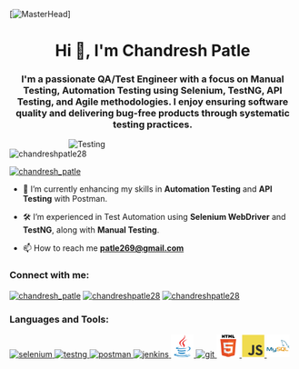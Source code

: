 [![MasterHead](https://camo.githubusercontent.com/70c3e1ca2d72947a868b0d971f59018bb137d11e9880c3e7b9eea0828257cf70/68747470733a2f2f7777772e74656368757a2e636f6d2f626c6f672f77702d636f6e74656e742f75706c6f6164732f323031382f30382f486f772d746f2d686972652d7765622d646576656c6f706572732d66726f6d2d496e6469612e676966)]
<h1 align="center">Hi 👋, I'm Chandresh Patle</h1>
<h3 align="center">I'm a passionate QA/Test Engineer with a focus on Manual Testing, Automation Testing using Selenium, TestNG, API Testing, and Agile methodologies. I enjoy ensuring software quality and delivering bug-free products through systematic testing practices.</h3>
<img align="right" alt="Testing" width="400" src="https://d3ansictanv2wj.cloudfront.net/NEX/51f80c2e-b078-11e8-a9a5-9bfb351a1b1c/selenium-suits-project.gif">

<p align="left"> <img src="https://komarev.com/ghpvc/?username=chandreshpatle28&label=Profile%20views&color=0e75b6&style=flat" alt="chandreshpatle28" /> </p>

<p align="left"> <a href="https://twitter.com/chandresh_patle" target="blank"><img src="https://img.shields.io/twitter/follow/chandresh_patle?logo=twitter&style=for-the-badge" alt="chandresh_patle" /></a> </p>

- 🌱 I’m currently enhancing my skills in **Automation Testing** and **API Testing** with Postman.

- 🛠 I’m experienced in Test Automation using **Selenium WebDriver** and **TestNG**, along with **Manual Testing**.

- 📫 How to reach me **patle269@gmail.com**

<h3 align="left">Connect with me:</h3>
<p align="left">
<a href="https://twitter.com/chandresh_patle" target="blank"><img align="center" src="https://raw.githubusercontent.com/rahuldkjain/github-profile-readme-generator/master/src/images/icons/Social/twitter.svg" alt="chandresh_patle" height="30" width="40" /></a>
<a href="https://linkedin.com/in/chandreshpatle28" target="blank"><img align="center" src="https://raw.githubusercontent.com/rahuldkjain/github-profile-readme-generator/master/src/images/icons/Social/linked-in-alt.svg" alt="chandreshpatle28" height="30" width="40" /></a>
<a href="https://instagram.com/chandreshpatle28" target="blank"><img align="center" src="https://raw.githubusercontent.com/rahuldkjain/github-profile-readme-generator/master/src/images/icons/Social/instagram.svg" alt="chandreshpatle28" height="30" width="40" /></a>
</p>

<h3 align="left">Languages and Tools:</h3>
<p align="left"> 
<a href="https://www.selenium.dev/" target="_blank" rel="noreferrer"> <img src="https://www.vectorlogo.zone/logos/selenium/selenium-icon.svg" alt="selenium" width="40" height="40"/> </a>
<a href="https://testng.org/doc/" target="_blank" rel="noreferrer"> <img src="https://upload.wikimedia.org/wikipedia/commons/8/8e/TestNG_logo.png" alt="testng" width="40" height="40"/> </a>
<a href="https://www.postman.com/" target="_blank" rel="noreferrer"> <img src="https://www.vectorlogo.zone/logos/getpostman/getpostman-icon.svg" alt="postman" width="40" height="40"/> </a>
<a href="https://www.jenkins.io" target="_blank" rel="noreferrer"> <img src="https://www.vectorlogo.zone/logos/jenkins/jenkins-icon.svg" alt="jenkins" width="40" height="40"/> </a>
<a href="https://www.java.com" target="_blank" rel="noreferrer"> <img src="https://raw.githubusercontent.com/devicons/devicon/master/icons/java/java-original.svg" alt="java" width="40" height="40"/> </a>
<a href="https://git-scm.com/" target="_blank" rel="noreferrer"> <img src="https://www.vectorlogo.zone/logos/git-scm/git-scm-icon.svg" alt="git" width="40" height="40"/> </a> 
<a href="https://developer.mozilla.org/en-US/docs/Web/HTML" target="_blank" rel="noreferrer"> <img src="https://raw.githubusercontent.com/devicons/devicon/master/icons/html5/html5-original-wordmark.svg" alt="html5" width="40" height="40"/> </a>
<a href="https://developer.mozilla.org/en-US/docs/Web/JavaScript" target="_blank" rel="noreferrer"> <img src="https://raw.githubusercontent.com/devicons/devicon/master/icons/javascript/javascript-original.svg" alt="javascript" width="40" height="40"/> </a> 
<a href="https://www.mysql.com/" target="_blank" rel="noreferrer"> <img src="https://raw.githubusercontent.com/devicons/devicon/master/icons/mysql/mysql-original-wordmark.svg" alt="mysql" width="40" height="40"/> </a>
</p>
